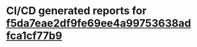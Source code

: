 # CI/CD generated reports for [f5da7eae2df9fe69ee4a99753638adfca1cf77b9](https://github.com/hydephp/develop/commit/f5da7eae2df9fe69ee4a99753638adfca1cf77b9)
